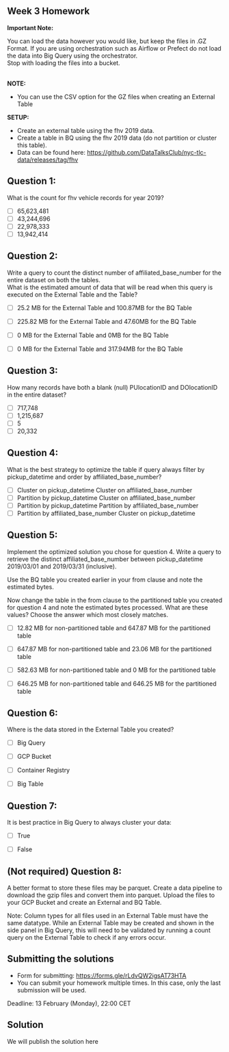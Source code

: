## Week 3 Homework
**Important Note:**

You can load the data however you would like, but keep the files in .GZ Format.
If you are using orchestration such as Airflow or Prefect do not load the data into Big Query using the orchestrator.</br>
Stop with loading the files into a bucket. </br></br>

**NOTE:** 
- You can use the CSV option for the GZ files when creating an External Table</br>

**SETUP:**
- Create an external table using the fhv 2019 data. </br>
- Create a table in BQ using the fhv 2019 data (do not partition or cluster this table). </br>
- Data can be found here: https://github.com/DataTalksClub/nyc-tlc-data/releases/tag/fhv </p>

## Question 1:
What is the count for fhv vehicle records for year 2019?
- [ ] 65,623,481
- [ ] 43,244,696
- [ ] 22,978,333
- [ ] 13,942,414

## Question 2:
Write a query to count the distinct number of affiliated_base_number for the entire dataset on both the tables.</br>
What is the estimated amount of data that will be read when this query is executed on the External Table and the Table?

- [ ] 25.2 MB for the External Table and 100.87MB for the BQ Table
- [ ] 225.82 MB for the External Table and 47.60MB for the BQ Table
- [ ] 0 MB for the External Table and 0MB for the BQ Table
- [ ] 0 MB for the External Table and 317.94MB for the BQ Table


## Question 3:
How many records have both a blank (null) PUlocationID and DOlocationID in the entire dataset?
- [ ] 717,748
- [ ] 1,215,687
- [ ] 5
- [ ] 20,332

## Question 4:
What is the best strategy to optimize the table if query always filter by pickup_datetime and order by affiliated_base_number?

- [ ] Cluster on pickup_datetime Cluster on affiliated_base_number
- [ ] Partition by pickup_datetime Cluster on affiliated_base_number
- [ ] Partition by pickup_datetime Partition by affiliated_base_number
- [ ] Partition by affiliated_base_number Cluster on pickup_datetime

## Question 5:
Implement the optimized solution you chose for question 4. Write a query to retrieve the distinct affiliated_base_number 
between pickup_datetime 2019/03/01 and 2019/03/31 (inclusive).  

Use the BQ table you created earlier in your from clause and note the estimated bytes.   

Now change the table in the from clause to the partitioned table you created for question 4 and note the estimated 
bytes processed. What are these values? Choose the answer which most closely matches.

- [ ] 12.82 MB for non-partitioned table and 647.87 MB for the partitioned table
- [ ] 647.87 MB for non-partitioned table and 23.06 MB for the partitioned table
- [ ] 582.63 MB for non-partitioned table and 0 MB for the partitioned table
- [ ] 646.25 MB for non-partitioned table and 646.25 MB for the partitioned table


## Question 6:
Where is the data stored in the External Table you created?

- [ ] Big Query
- [ ] GCP Bucket
- [ ] Container Registry
- [ ] Big Table


## Question 7:
It is best practice in Big Query to always cluster your data:

- [ ] True
- [ ] False


## (Not required) Question 8:
A better format to store these files may be parquet. Create a data pipeline to download the gzip files and convert them into parquet. Upload the files to your GCP Bucket and create an External and BQ Table.

Note: Column types for all files used in an External Table must have the same datatype. While an External Table may be created and shown in the side panel in Big Query, this will need to be validated by running a count query on the External Table to check if any errors occur.

## Submitting the solutions

* Form for submitting: https://forms.gle/rLdvQW2igsAT73HTA
* You can submit your homework multiple times. In this case, only the last submission will be used.

Deadline: 13 February (Monday), 22:00 CET


## Solution

We will publish the solution here